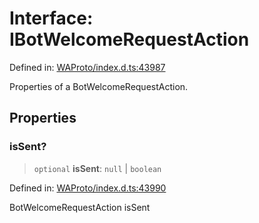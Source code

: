 # Interface: IBotWelcomeRequestAction

Defined in: [WAProto/index.d.ts:43987](https://github.com/Fokusdotid/bail/blob/c004679536d41fcf32da31cecf70d3991dfa31b5/WAProto/index.d.ts#L43987)

Properties of a BotWelcomeRequestAction.

## Properties

### isSent?

> `optional` **isSent**: `null` \| `boolean`

Defined in: [WAProto/index.d.ts:43990](https://github.com/Fokusdotid/bail/blob/c004679536d41fcf32da31cecf70d3991dfa31b5/WAProto/index.d.ts#L43990)

BotWelcomeRequestAction isSent
